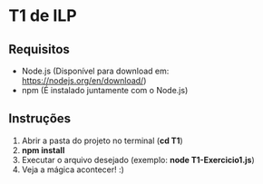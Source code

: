 # T1 de ILP  

## Requisitos  
* Node.js (Disponível para download em: https://nodejs.org/en/download/)  
* npm (É instalado juntamente com o Node.js)  

## Instruções  
1. Abrir a pasta do projeto no terminal (**cd T1**)  
2. **npm install**  
3. Executar o arquivo desejado (exemplo: **node T1-Exercicio1.js**)  
4. Veja a mágica acontecer! :)  
